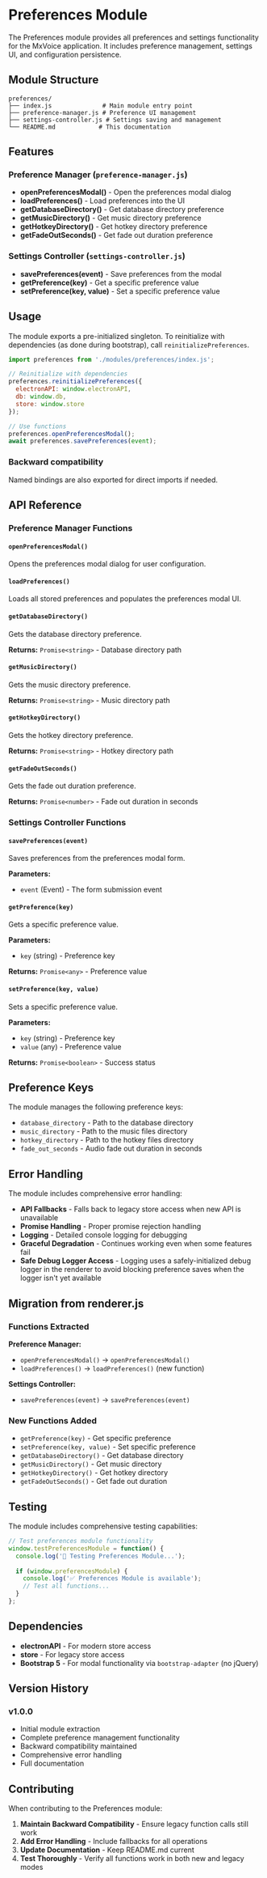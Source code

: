 # Preferences Module

The Preferences module provides all preferences and settings functionality for the MxVoice application. It includes preference management, settings UI, and configuration persistence.

## Module Structure

```
preferences/
├── index.js              # Main module entry point
├── preference-manager.js # Preference UI management
├── settings-controller.js # Settings saving and management
└── README.md            # This documentation
```

## Features

### Preference Manager (`preference-manager.js`)
- **openPreferencesModal()** - Open the preferences modal dialog
- **loadPreferences()** - Load preferences into the UI
- **getDatabaseDirectory()** - Get database directory preference
- **getMusicDirectory()** - Get music directory preference
- **getHotkeyDirectory()** - Get hotkey directory preference
- **getFadeOutSeconds()** - Get fade out duration preference

### Settings Controller (`settings-controller.js`)
- **savePreferences(event)** - Save preferences from the modal
- **getPreference(key)** - Get a specific preference value
- **setPreference(key, value)** - Set a specific preference value

## Usage

The module exports a pre-initialized singleton. To reinitialize with dependencies (as done during bootstrap), call `reinitializePreferences`.

```javascript
import preferences from './modules/preferences/index.js';

// Reinitialize with dependencies
preferences.reinitializePreferences({
  electronAPI: window.electronAPI,
  db: window.db,
  store: window.store
});

// Use functions
preferences.openPreferencesModal();
await preferences.savePreferences(event);
```

### Backward compatibility
Named bindings are also exported for direct imports if needed.

## API Reference

### Preference Manager Functions

#### `openPreferencesModal()`
Opens the preferences modal dialog for user configuration.

#### `loadPreferences()`
Loads all stored preferences and populates the preferences modal UI.

#### `getDatabaseDirectory()`
Gets the database directory preference.

**Returns:** `Promise<string>` - Database directory path

#### `getMusicDirectory()`
Gets the music directory preference.

**Returns:** `Promise<string>` - Music directory path

#### `getHotkeyDirectory()`
Gets the hotkey directory preference.

**Returns:** `Promise<string>` - Hotkey directory path

#### `getFadeOutSeconds()`
Gets the fade out duration preference.

**Returns:** `Promise<number>` - Fade out duration in seconds

### Settings Controller Functions

#### `savePreferences(event)`
Saves preferences from the preferences modal form.

**Parameters:**
- `event` (Event) - The form submission event

#### `getPreference(key)`
Gets a specific preference value.

**Parameters:**
- `key` (string) - Preference key

**Returns:** `Promise<any>` - Preference value

#### `setPreference(key, value)`
Sets a specific preference value.

**Parameters:**
- `key` (string) - Preference key
- `value` (any) - Preference value

**Returns:** `Promise<boolean>` - Success status

## Preference Keys

The module manages the following preference keys:

- `database_directory` - Path to the database directory
- `music_directory` - Path to the music files directory
- `hotkey_directory` - Path to the hotkey files directory
- `fade_out_seconds` - Audio fade out duration in seconds

## Error Handling

The module includes comprehensive error handling:

- **API Fallbacks** - Falls back to legacy store access when new API is unavailable
- **Promise Handling** - Proper promise rejection handling
- **Logging** - Detailed console logging for debugging
- **Graceful Degradation** - Continues working even when some features fail
- **Safe Debug Logger Access** - Logging uses a safely-initialized debug logger in the renderer to avoid blocking preference saves when the logger isn't yet available

## Migration from renderer.js

### Functions Extracted

**Preference Manager:**
- `openPreferencesModal()` → `openPreferencesModal()`
- `loadPreferences()` → `loadPreferences()` (new function)

**Settings Controller:**
- `savePreferences(event)` → `savePreferences(event)`

### New Functions Added

- `getPreference(key)` - Get specific preference
- `setPreference(key, value)` - Set specific preference
- `getDatabaseDirectory()` - Get database directory
- `getMusicDirectory()` - Get music directory
- `getHotkeyDirectory()` - Get hotkey directory
- `getFadeOutSeconds()` - Get fade out duration

## Testing

The module includes comprehensive testing capabilities:

```javascript
// Test preferences module functionality
window.testPreferencesModule = function() {
  console.log('🧪 Testing Preferences Module...');
  
  if (window.preferencesModule) {
    console.log('✅ Preferences Module is available');
    // Test all functions...
  }
};
```

## Dependencies

- **electronAPI** - For modern store access
- **store** - For legacy store access
- **Bootstrap 5** - For modal functionality via `bootstrap-adapter` (no jQuery)

## Version History

### v1.0.0
- Initial module extraction
- Complete preference management functionality
- Backward compatibility maintained
- Comprehensive error handling
- Full documentation

## Contributing

When contributing to the Preferences module:

1. **Maintain Backward Compatibility** - Ensure legacy function calls still work
2. **Add Error Handling** - Include fallbacks for all operations
3. **Update Documentation** - Keep README.md current
4. **Test Thoroughly** - Verify all functions work in both new and legacy modes 
